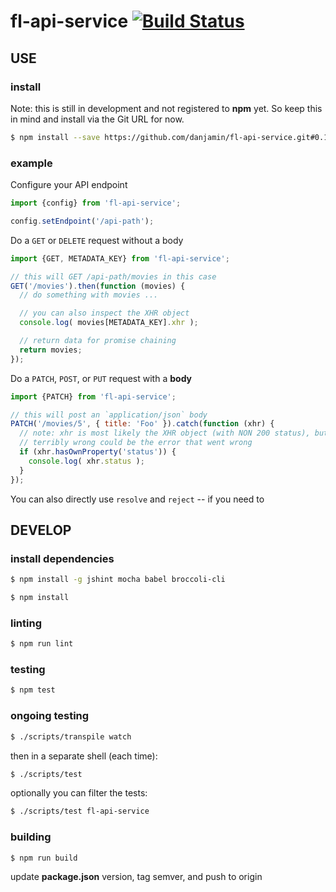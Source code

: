 # fl-api-service [![Build Status](https://travis-ci.org/danjamin/fl-api-service.svg)](https://travis-ci.org/danjamin/fl-api-service)

## USE

### install

Note: this is still in development and not registered to **npm** yet.
      So keep this in mind and install via the Git URL for now.

```sh
$ npm install --save https://github.com/danjamin/fl-api-service.git#0.1.3
```

### example

Configure your API endpoint

```js
import {config} from 'fl-api-service';

config.setEndpoint('/api-path');
```

Do a `GET` or `DELETE` request without a body

```js
import {GET, METADATA_KEY} from 'fl-api-service';

// this will GET /api-path/movies in this case
GET('/movies').then(function (movies) {
  // do something with movies ...

  // you can also inspect the XHR object
  console.log( movies[METADATA_KEY].xhr );

  // return data for promise chaining
  return movies;
});
```

Do a `PATCH`, `POST`, or `PUT` request with a **body**

```js
import {PATCH} from 'fl-api-service';

// this will post an `application/json` body
PATCH('/movies/5', { title: 'Foo' }).catch(function (xhr) {
  // note: xhr is most likely the XHR object (with NON 200 status), but if something went
  // terribly wrong could be the error that went wrong
  if (xhr.hasOwnProperty('status')) {
    console.log( xhr.status );
  }
});
```

You can also directly use `resolve` and `reject` -- if you need to

## DEVELOP

### install dependencies

```sh
$ npm install -g jshint mocha babel broccoli-cli
```

```sh
$ npm install
```

### linting

```sh
$ npm run lint
```

### testing

```sh
$ npm test
```

### ongoing testing

```sh
$ ./scripts/transpile watch
```

then in a separate shell (each time):

```sh
$ ./scripts/test
```

optionally you can filter the tests:

```sh
$ ./scripts/test fl-api-service
```

### building

```sh
$ npm run build
```

update **package.json** version, tag semver, and push to origin

